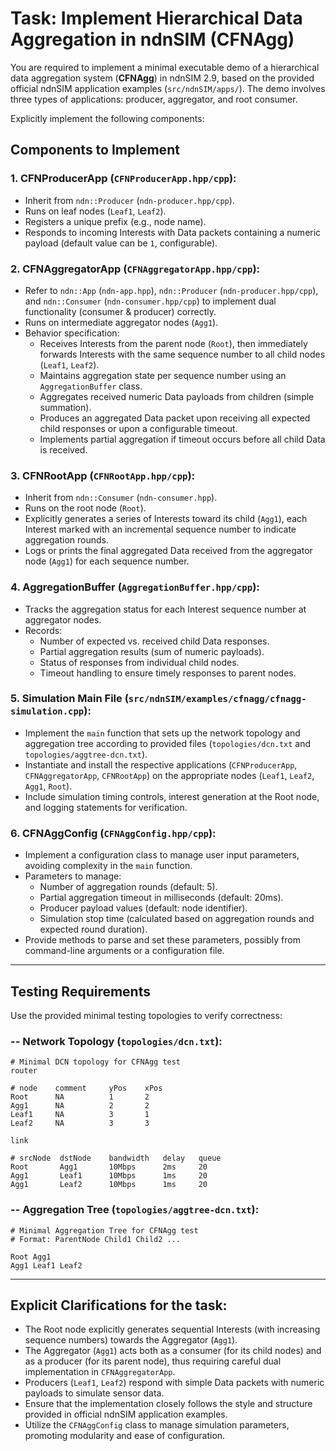 # Task: Implement Hierarchical Data Aggregation in ndnSIM (CFNAgg)

You are required to implement a minimal executable demo of a hierarchical data aggregation system (**CFNAgg**) in ndnSIM 2.9, based on the provided official ndnSIM application examples (`src/ndnSIM/apps/`). The demo involves three types of applications: producer, aggregator, and root consumer. 

Explicitly implement the following components:

## Components to Implement

### 1. **CFNProducerApp** (`CFNProducerApp.hpp/cpp`):
- Inherit from `ndn::Producer` (`ndn-producer.hpp/cpp`).
- Runs on leaf nodes (`Leaf1`, `Leaf2`).
- Registers a unique prefix (e.g., node name).
- Responds to incoming Interests with Data packets containing a numeric payload (default value can be `1`, configurable).

### 2. **CFNAggregatorApp** (`CFNAggregatorApp.hpp/cpp`):
- Refer to `ndn::App` (`ndn-app.hpp`), `ndn::Producer` (`ndn-producer.hpp/cpp`), and `ndn::Consumer` (`ndn-consumer.hpp/cpp`) to implement dual functionality (consumer & producer) correctly.
- Runs on intermediate aggregator nodes (`Agg1`).
- Behavior specification:
  - Receives Interests from the parent node (`Root`), then immediately forwards Interests with the same sequence number to all child nodes (`Leaf1`, `Leaf2`).
  - Maintains aggregation state per sequence number using an `AggregationBuffer` class.
  - Aggregates received numeric Data payloads from children (simple summation).
  - Produces an aggregated Data packet upon receiving all expected child responses or upon a configurable timeout.
  - Implements partial aggregation if timeout occurs before all child Data is received.

### 3. **CFNRootApp** (`CFNRootApp.hpp/cpp`):
- Inherit from `ndn::Consumer` (`ndn-consumer.hpp`).
- Runs on the root node (`Root`).
- Explicitly generates a series of Interests toward its child (`Agg1`), each Interest marked with an incremental sequence number to indicate aggregation rounds.
- Logs or prints the final aggregated Data received from the aggregator node (`Agg1`) for each sequence number.

### 4. **AggregationBuffer** (`AggregationBuffer.hpp/cpp`):
- Tracks the aggregation status for each Interest sequence number at aggregator nodes.
- Records:
  - Number of expected vs. received child Data responses.
  - Partial aggregation results (sum of numeric payloads).
  - Status of responses from individual child nodes.
  - Timeout handling to ensure timely responses to parent nodes.

### 5. **Simulation Main File** (`src/ndnSIM/examples/cfnagg/cfnagg-simulation.cpp`):
- Implement the `main` function that sets up the network topology and aggregation tree according to provided files (`topologies/dcn.txt` and `topologies/aggtree-dcn.txt`).
- Instantiate and install the respective applications (`CFNProducerApp`, `CFNAggregatorApp`, `CFNRootApp`) on the appropriate nodes (`Leaf1`, `Leaf2`, `Agg1`, `Root`).
- Include simulation timing controls, interest generation at the Root node, and logging statements for verification.

### 6. **CFNAggConfig** (`CFNAggConfig.hpp/cpp`):
- Implement a configuration class to manage user input parameters, avoiding complexity in the `main` function.
- Parameters to manage:
  - Number of aggregation rounds (default: 5).
  - Partial aggregation timeout in milliseconds (default: 20ms).
  - Producer payload values (default: node identifier).
  - Simulation stop time (calculated based on aggregation rounds and expected round duration).
- Provide methods to parse and set these parameters, possibly from command-line arguments or a configuration file.

---

## Testing Requirements

Use the provided minimal testing topologies to verify correctness:

### -- Network Topology (`topologies/dcn.txt`):

```text
# Minimal DCN topology for CFNAgg test
router

# node    comment     yPos    xPos
Root      NA          1       2
Agg1      NA          2       2
Leaf1     NA          3       1
Leaf2     NA          3       3

link

# srcNode  dstNode    bandwidth   delay   queue
Root       Agg1       10Mbps      2ms     20
Agg1       Leaf1      10Mbps      1ms     20
Agg1       Leaf2      10Mbps      1ms     20
```

### -- Aggregation Tree (`topologies/aggtree-dcn.txt`):
```text
# Minimal Aggregation Tree for CFNAgg test
# Format: ParentNode Child1 Child2 ...

Root Agg1
Agg1 Leaf1 Leaf2
```

---

## Explicit Clarifications for the task:

- The Root node explicitly generates sequential Interests (with increasing sequence numbers) towards the Aggregator (`Agg1`).
- The Aggregator (`Agg1`) acts both as a consumer (for its child nodes) and as a producer (for its parent node), thus requiring careful dual implementation in `CFNAggregatorApp`.
- Producers (`Leaf1`, `Leaf2`) respond with simple Data packets with numeric payloads to simulate sensor data.
- Ensure that the implementation closely follows the style and structure provided in official ndnSIM application examples.
- Utilize the `CFNAggConfig` class to manage simulation parameters, promoting modularity and ease of configuration.